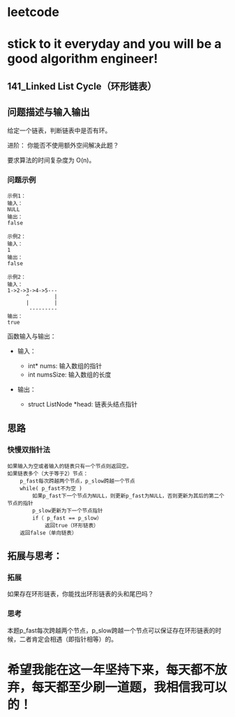 # leetcode
# stick to it everyday and you will be a good algorithm engineer!
## 141_Linked List Cycle（环形链表）
## 问题描述与输入输出
给定一个链表，判断链表中是否有环。

进阶：
你能否不使用额外空间解决此题？

要求算法的时间复杂度为 O(n)。


### 问题示例

	示例1：
	输入：
	NULL
	输出：
	false
	
	示例2：
	输入：
	1
	输出：
	false
	
	示例2：
	输入：
	1->2->3->4->5---
	      ^        |
		  |		   |
           ---------
	输出：
	true
	

函数输入与输出：
* 输入：
	* int* nums: 输入数组的指针
	* int numsSize: 输入数组的长度


* 输出：
	* struct ListNode *head: 链表头结点指针

## 思路			
### 快慢双指针法
	
	如果输入为空或者输入的链表只有一个节点则返回空。
	如果链表多个（大于等于2）节点：
		p_fast每次跨越两个节点，p_slow跨越一个节点
		while( p_fast不为空 )
			如果p_fast下一个节点为NULL，则更新p_fast为NULL，否则更新为其后的第二个节点的指针
			p_slow更新为下一个节点指针
			if（ p_fast == p_slow）
				返回true（环形链表）
	    返回false（单向链表）

## 拓展与思考：
### 拓展
如果存在环形链表，你能找出环形链表的头和尾巴吗？
### 思考
本题p_fast每次跨越两个节点，p_slow跨越一个节点可以保证存在环形链表的时候，二者肯定会相遇（即指针相等）的。
	  
# 希望我能在这一年坚持下来，每天都不放弃，每天都至少刷一道题，我相信我可以的！
